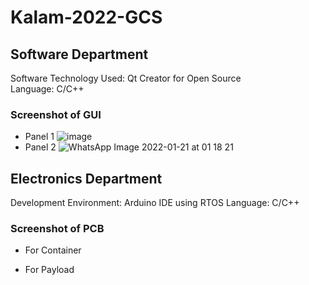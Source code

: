 # Kalam-2022-GCS
## Software Department
Software Technology Used: Qt Creator for Open Source <br>
Language: C/C++

### Screenshot of GUI

 - Panel 1
![image](https://user-images.githubusercontent.com/83291010/150413397-2e356337-a2f1-4bf3-a9a1-818f4a5e1a6b.png)
 - Panel 2
![WhatsApp Image 2022-01-21 at 01 18 21](https://user-images.githubusercontent.com/83291010/150414167-73d763af-b9cf-4e20-8991-56fcbd1767eb.jpeg)

## Electronics Department
Development Environment: Arduino IDE using RTOS
Language: C/C++

### Screenshot of PCB

 - For Container

 - For Payload
